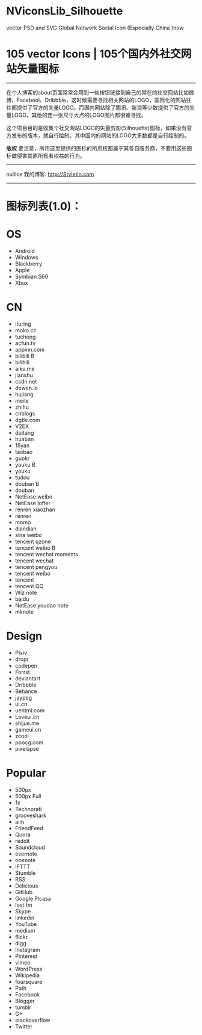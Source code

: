 **NViconsLib**_Silhouette
=====================

vector PSD and SVG Global Network Social Icon (Especially China )now

**105** vector Icons  | 105个国内外社交网站矢量图标
====
---
在个人博客的about页面常常会用到一些按钮链接到自己的常在的社交网站比如微博、Facebool、Dribbble，这时候需要寻找相关网站的LOGO，国际化的网站往往都提供了官方的矢量LOGO。而国内网站除了腾讯、新浪等少数提供了官方的矢量LOGO，其他的连一张尺寸大点的LOGO图片都很难寻找。


这个项目目的是收集个社交网站LOGO的矢量剪影(Silhouette)图标，如果没有官方发布的版本，就自行绘制。其中国内的网站的LOGO大多数都是自行绘制的。



**版权**
要注意，所用这里提供的图标的所用权都属于其各自服务商，不要用这些图标做侵害其原所有者权益的行为。




----------


nullice 我的博客: http://Styletin.com


----------
[](https://raw.githubusercontent.com/nullice/NViconsLib_Silhouette/master/previwe.png)

图标列表(1.0)：
========
OS
==
- Android
- Windows
- Blackberry
- Apple
- Symbian S60
- Xbox

CN
==
- ituring
- moko.cc
- tuchong
- acfun.tv
- appinn.com
- bilibili B
- bilibili
- aiku.me
- jianshu
- csdn.net
- dewen.io
- hujiang
- meile
- zhihu
- cnblogs
- dgtle.com
- V2EX
- duitang
- huaban
- 15yan
- taobao
- guokr
- youku B
- youku
- tudou
- douban B
- douban
- NetEase weibo
- NetEase lofter
- renren xiaozhan
- renren
- momo
- diandian
- sina weibo
- tencent qzone
- tencent weibo B
- tencent wechat moments
- tencent wechat
- tencent pengyou
- tencent weibo
- tencent
- tencent QQ
- Wiz note
- baidu
- NetEase youdao note
- mknote

Design
==
- Pixiv
- dropr
- codepen
- Forrst
- deviantart 
- Dribbble
- Behance
- jaypeg
- ui.cn
- uehtml.com
- Loveui.cn
- shijue.me
- gameui.cn
- zcool
- poocg.com
- pixelapse

Popular
==
- 500px
- 500px Full
- 1x
- Technorati
- grooveshark
- aim
- FriendFeed
- Quora
- reddit
- Soundcloud
- evernote
- onenote
- IFTTT
- Stumble
- RSS
- Delicious
- GitHub
- Google Picasa
- lost.fm
- Skype
- linkedin
- YouTube
- medium
- flickr
- digg
- Instagram
- Pinterest
- vimeo
- WordPress
- Wikipedia
- foursquare
- Path
- Facebook 
- Blogger
- tumblr
- G+
- stackoverflow
- Twitter

 
